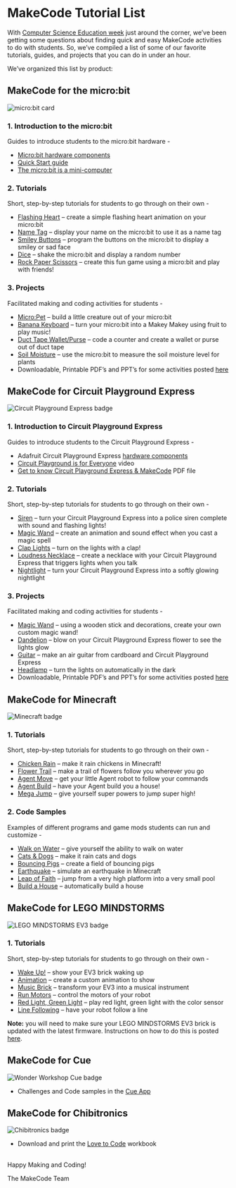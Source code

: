 # MakeCode Tutorial List

With [Computer Science Education week](https://csedweek.org/) just around the corner, we’ve been getting some questions about finding quick and easy MakeCode activities to do with students. So, we’ve compiled a list of some of our favorite tutorials, guides, and projects that you can do in under an hour. 

We’ve organized this list by product:

## MakeCode for the micro:bit

![micro:bit card](/static/blog/csed-week/microbit-badge.png)

### 1. Introduction to the micro:bit

Guides to introduce students to the micro:bit hardware -

* [Micro:bit hardware components](https://microbit.org/guide/features/)
* [Quick Start guide](https://microbit.org/guide/quick/)
* [The micro:bit is a mini-computer](https://makecode.microbit.org/courses/csintro/algorithms/overview)

### 2. Tutorials

Short, step-by-step tutorials for students to go through on their own -

* [Flashing Heart](https://makecode.microbit.org/#tutorial:projects/flashing-heart) – create a simple flashing heart animation on your micro:bit
* [Name Tag](https://makecode.microbit.org/#tutorial:projects/name-tag) – display your name on the micro:bit to use it as a name tag
* [Smiley Buttons](https://makecode.microbit.org/#tutorial:projects/smiley-buttons) – program the buttons on the micro:bit to display a smiley or sad face
* [Dice](https://makecode.microbit.org/#tutorial:projects/dice) – shake the micro:bit and display a random number
* [Rock Paper Scissors](https://makecode.microbit.org/#tutorial:projects/rock-paper-scissors) – create this fun game using a micro:bit and play with friends!

### 3. Projects

Facilitated making and coding activities for students -

* [Micro:Pet](https://makecode.microbit.org/courses/csintro/making/project) – build a little creature out of your micro:bit
* [Banana Keyboard](https://makecode.microbit.org/projects/banana-keyboard) – turn your micro:bit into a Makey Makey using fruit to play music!
* [Duct Tape Wallet/Purse](https://makecode.microbit.org/projects/wallet) – code a counter and create a wallet or purse out of duct tape
* [Soil Moisture](https://makecode.microbit.org/courses/ucp-science/soil-moisture) – use the micro:bit to measure the soil moisture level for plants
* Downloadable, Printable PDF’s and PPT’s for some activities posted [here](https://1drv.ms/f/s!AmMIW5Hxi0RtgYxHjyqgGf-xVAeUWg)
 
## MakeCode for Circuit Playground Express

![Circuit Playground Express badge](/static/blog/csed-week/adafruit-badge.png)

### 1. Introduction to Circuit Playground Express

Guides to introduce students to the Circuit Playground Express -

* Adafruit Circuit Playground Express [hardware components](https://learn.adafruit.com/adafruit-circuit-playground-express)
* [Circuit Playground is for Everyone](https://youtu.be/4lGRgO40UhM) video
* [Get to know Circuit Playground Express & MakeCode](https://1drv.ms/b/s!AmMIW5Hxi0RtgP8iWXPOvinYRfQloA) PDF file

### 2. Tutorials

Short, step-by-step tutorials for students to go through on their own -

* [Siren](https://makecode.adafruit.com/#tutorial:tutorials/siren) – turn your Circuit Playground Express into a police siren complete with sound and flashing lights!
* [Magic Wand](https://makecode.adafruit.com/#tutorial:tutorials/magic-wand) – create an animation and sound effect when you cast a magic spell
* [Clap Lights](https://makecode.adafruit.com/#tutorial:tutorials/clap-lights) – turn on the lights with a clap!
* [Loudness Necklace](https://makecode.adafruit.com/#tutorial:tutorials/loudness-necklace) – create a necklace with your Circuit Playground Express that triggers lights when you talk
* [Nightlight](https://makecode.adafruit.com/#tutorial:tutorials/night-light) – turn your Circuit Playground Express into a softly glowing nightlight

### 3. Projects

Facilitated making and coding activities for students -

* [Magic Wand](https://makecode.adafruit.com/projects/magic-wand) – using a wooden stick and decorations, create your own custom magic wand!
* [Dandelion](https://makecode.adafruit.com/projects/dandelion) – blow on your Circuit Playground Express flower to see the lights glow
* [Guitar](https://makecode.adafruit.com/projects/guitar) – make an air guitar from cardboard and Circuit Playground Express
* [Headlamp](https://makecode.adafruit.com/projects/headlamp) – turn the lights on automatically in the dark
* Downloadable, Printable PDF’s and PPT’s for some activities posted [here](https://1drv.ms/f/s!AmMIW5Hxi0RtgP4zW7aGra5-jta-fA)

## MakeCode for Minecraft

![Minecraft badge](/static/blog/csed-week/minecraft-badge.png)

### 1. Tutorials

Short, step-by-step tutorials for students to go through on their own -

* [Chicken Rain](https://minecraft.makecode.com/#tutorial:tutorials/chicken-rain) – make it rain chickens in Minecraft!
* [Flower Trail](https://minecraft.makecode.com/#tutorial:tutorials/flower-trail) – make a trail of flowers follow you wherever you go
* [Agent Move](https://minecraft.makecode.com/#tutorial:tutorials/agent-moves) – get your little Agent robot to follow your commands
* [Agent Build](https://minecraft.makecode.com/#tutorial:tutorials/agent-build) – have your Agent build you a house!
* [Mega Jump](https://minecraft.makecode.com/#tutorial:tutorials/mega-jump) – give yourself super powers to jump super high!

### 2. Code Samples

Examples of different programs and game mods students can run and customize -

* [Walk on Water](https://minecraft.makecode.com/examples/walk-on-water) – give yourself the ability to walk on water
* [Cats & Dogs](https://minecraft.makecode.com/examples/cats-vs-dogs) – make it rain cats and dogs
* [Bouncing Pigs](https://minecraft.makecode.com/examples/bouncing-pigs) – create a field of bouncing pigs
* [Earthquake](https://minecraft.makecode.com/examples/earthquake) – simulate an earthquake in Minecraft
* [Leap of Faith](https://minecraft.makecode.com/examples/leap-of-faith) – jump from a very high platform into a very small pool
* [Build a House](https://minecraft.makecode.com/examples/house-builder) – automatically build a house

## MakeCode for LEGO MINDSTORMS

![LEGO MINDSTORMS EV3 badge](/static/blog/csed-week/ev3-badge.png)

### 1. Tutorials

Short, step-by-step tutorials for students to go through on their own -

* [Wake Up!](https://makecode.mindstorms.com/#tutorial:tutorials/wake-up) – show your EV3 brick waking up
* [Animation](https://makecode.mindstorms.com/#tutorial:tutorials/make-an-animation) – create a custom animation to show
* [Music Brick](https://makecode.mindstorms.com/#tutorial:tutorials/music-brick) – transform your EV3 into a musical instrument
* [Run Motors](https://makecode.mindstorms.com/#tutorial:tutorials/run-motors) – control the motors of your robot
* [Red Light, Green Light](https://makecode.mindstorms.com/#tutorial:tutorials/redlight-greenlight) – play red light, green light with the color sensor
* [Line Following](https://makecode.mindstorms.com/#tutorial:tutorials/line-following) – have your robot follow a line

**Note:** you will need to make sure your LEGO MINDSTORMS EV3 brick is updated with the latest firmware. Instructions on how to do this is posted [here](https://makecode.mindstorms.com/troubleshoot).

## MakeCode for Cue

![Wonder Workshop Cue badge](/static/blog/csed-week/ww-cue-badge.png)

* Challenges and Code samples in the [Cue App](https://www.makewonder.com/cue_the_cleverbot/explore/)

## MakeCode for Chibitronics

![Chibitronics badge](/static/blog/csed-week/chibi-badge.png)

* Download and print the [Love to Code](https://get.chibitronics.com/lovetocode-vol1-makecode.pdf) workbook

<br/>
Happy Making and Coding!

The MakeCode Team
